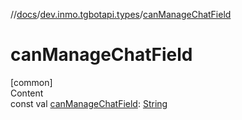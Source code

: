 //[docs](../../index.md)/[dev.inmo.tgbotapi.types](index.md)/[canManageChatField](can-manage-chat-field.md)



# canManageChatField  
[common]  
Content  
const val [canManageChatField](can-manage-chat-field.md): [String](https://kotlinlang.org/api/latest/jvm/stdlib/kotlin/-string/index.html)  




